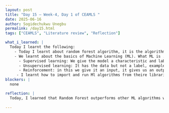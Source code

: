 ```yaml
---
layout: post
title: "Day 15 – Week-4, Day 1 of CEAMLS "
date: 2025-06-16
author: Sogidechukwu Unegbu
permalink: /day15.html
tags: ["CEAMLS", "Literature review", "Reflection"]

what_i_learned: |  
  Today I learnt the following:
    - Today I learnt about random forest algorithm, it is the algorithm with the highest success rate among all the algorithms we reviewed. During our literature review we talked about Random forest, its origin and advantages
    - We learnt about the basics of Machine Learning (ML). What ML is . we also spoke about supervised, unsupervised, and reinforcement learning. 
      - Supervised learning: We give the model a characteristic and label. Our project will be built on supervised learning
      - Unsupervised learning: It has the data but not a label, example of this is youtube recommendation etc.
      - Reinforcement: in this we give it an input, it gives us an output and we give it feedback on its output. AN example of this is a model  made to identify a dog for instance.
     - I learnt how to import and run Ml algorithms from theire libraries and train them with data
blockers: |
  none

reflection: |
  Today, I learned that Random Forest outperforms other ML algorithms we studied due to its high accuracy and overfitting resistance. We covered supervised learning (used for our project), unsupervised, and reinforcement learning, and I practiced training models using sklearn.I am excited to apply this in our work!
   
---
```

